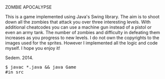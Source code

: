 ZOMBIE APOCALYPSE

This is a game implemented using Java's Swing library. The aim is to shoot down all the zombies that attack you over three interesting levels. With additional cheatcodes you can use a machine gun instead of a pistol or even an army tank.
The number of zombies and difficulty in defeating them increases as you progress to new levels.
I do not own the copyrights to the images used for the sprites. However I implemented all the logic and code myself.
I hope you enjoy it!

Sedem. 2014. 


<pre>
$ javac *.java && java Game
#in src
</pre>
